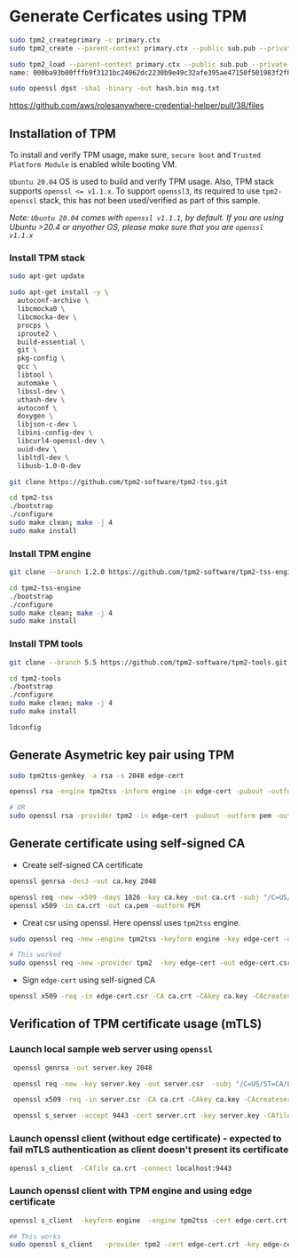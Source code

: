 # Generate Cerficates using TPM
```bash
sudo tpm2_createprimary -c primary.ctx
sudo tpm2_create --parent-context primary.ctx --public sub.pub --private sub.priv

sudo tpm2_load --parent-context primary.ctx --public sub.pub --private sub.priv --key-context sub.ctx                                                                                                                                                                                                                                                 ploffay@fedora
name: 000ba93b00fffb9f3121bc24062dc2230b9e49c32afe395ae47150f501983f2f86cb

sudo openssl dgst -sha1 -binary -out hash.bin msg.txt
```

https://github.com/aws/rolesanywhere-credential-helper/pull/38/files

## Installation of TPM

To install and verify TPM usage, make sure, `secure boot` and `Trusted Platform Module` is enabled while booting VM. 

`Ubuntu 20.04` OS is used to build and verify TPM usage. Also, TPM stack supports `openssl <= v1.1.x`. To support `openssl3`, its required to use `tpm2-openssl` stack, this has not been used/verified as part of this sample.

*Note: `Ubuntu 20.04` comes with `openssl v1.1.1`, by default. If you are using Ubuntu >20.4 or anyother OS, please make sure that you are `openssl v1.1.x`*

### Install TPM stack
```bash
sudo apt-get update

sudo apt-get install -y \
  autoconf-archive \
  libcmocka0 \
  libcmocka-dev \
  procps \
  iproute2 \
  build-essential \
  git \
  pkg-config \
  gcc \
  libtool \
  automake \
  libssl-dev \
  uthash-dev \
  autoconf \
  doxygen \
  libjson-c-dev \
  libini-config-dev \
  libcurl4-openssl-dev \
  uuid-dev \
  libltdl-dev \
  libusb-1.0-0-dev
```

```bash
git clone https://github.com/tpm2-software/tpm2-tss.git

cd tpm2-tss
./bootstrap
./configure
sudo make clean; make -j 4
sudo make install
```
### Install TPM engine
```bash
git clone --branch 1.2.0 https://github.com/tpm2-software/tpm2-tss-engine.git

cd tpm2-tss-engine
./bootstrap
./configure
sudo make clean; make -j 4
sudo make install
```

### Install TPM  tools

```bash
git clone --branch 5.5 https://github.com/tpm2-software/tpm2-tools.git

cd tpm2-tools
./bootstrap
./configure
sudo make clean; make -j 4
sudo make install
```

```bash
ldconfig
```

## Generate Asymetric key pair using TPM

```bash
sudo tpm2tss-genkey -a rsa -s 2048 edge-cert
```

```bash
openssl rsa -engine tpm2tss -inform engine -in edge-cert -pubout -outform pem -out edge-cert.pub

# OR
sudo openssl rsa -provider tpm2 -in edge-cert -pubout -outform pem -out edge-cert.pub
```


## Generate certificate using self-signed CA

* Create self-signed CA certificate

```bash
openssl genrsa -des3 -out ca.key 2048

```

```bash
openssl req -new -x509 -days 1826 -key ca.key -out ca.crt -subj "/C=US/ST=CA/L=Santa Clara/O=Edge/OU=Edge/CN=localhost" -addext "subjectAltName=DNS:localhost,IP:127.0.0.1"
openssl x509 -in ca.crt -out ca.pem -outform PEM
```

* Creat csr using openssl. Here openssl uses `tpm2tss` engine.
```bash
sudo openssl req -new -engine tpm2tss -keyform engine -key edge-cert -out edge-cert.csr -subj "/C=US/ST=CA/L=Santa Clara/O=Edge/OU=Edge/CN=localhost"

# This worked
sudo openssl req -new -provider tpm2  -key edge-cert -out edge-cert.csr -subj "/C=US/ST=CA/L=Santa Clara/O=Edge/OU=Edge/CN=localhost" -addext "subjectAltName=DNS:localhost,IP:127.0.0.1"
```

* Sign `edge-cert` using self-signed CA
```bash
openssl x509 -req -in edge-cert.csr -CA ca.crt -CAkey ca.key -CAcreateserial -out edge-cert.crt -days 1826 -copy_extensions copyall
```
## Verification of TPM certificate usage (mTLS)

### Launch local sample web server using `openssl`
```bash
 openssl genrsa -out server.key 2048

 openssl req -new -key server.key -out server.csr  -subj "/C=US/ST=CA/L=Santa Clara/O=Edge/OU=Edge/CN=localhost" -addext "subjectAltName=DNS:localhost,IP:127.0.0.1"

 openssl x509 -req -in server.csr -CA ca.crt -CAkey ca.key -CAcreateserial -out server.crt -days 360 -copy_extensions copyall

 openssl s_server -accept 9443 -cert server.crt -key server.key -CAfile ca.pem -Verify 1
```

### Launch openssl client (without edge certificate) - expected to fail mTLS authentication as client doesn't present its certificate
```bash
openssl s_client  -CAfile ca.crt -connect localhost:9443
```
### Launch openssl client with TPM engine and using edge certificate
```bash
openssl s_client  -keyform engine  -engine tpm2tss -cert edge-cert.crt -key edge-cert -CAfile ca.crt -connect localhost:9443

## This works
sudo openssl s_client   -provider tpm2 -cert edge-cert.crt -key edge-cert -CAfile ca.crt -connect localhost:9443
```
